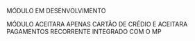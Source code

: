 MÓDULO EM DESENVOLVIMENTO

MÓDULO ACEITARA APENAS CARTÃO DE CRÉDIO E ACEITARA PAGAMENTOS RECORRENTE INTEGRADO COM O MP
